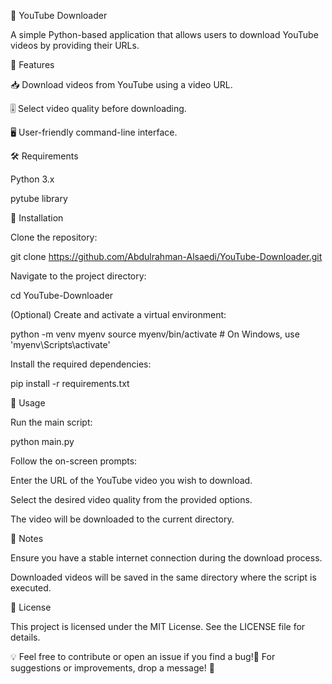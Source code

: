 🎥 YouTube Downloader

A simple Python-based application that allows users to download YouTube videos by providing their URLs.

🚀 Features

📥 Download videos from YouTube using a video URL.

🎚️ Select video quality before downloading.

🖥️ User-friendly command-line interface.

🛠️ Requirements

Python 3.x

pytube library

🔧 Installation

Clone the repository:

git clone https://github.com/Abdulrahman-Alsaedi/YouTube-Downloader.git

Navigate to the project directory:

cd YouTube-Downloader

(Optional) Create and activate a virtual environment:

python -m venv myenv
source myenv/bin/activate  # On Windows, use 'myenv\Scripts\activate'

Install the required dependencies:

pip install -r requirements.txt

🎯 Usage

Run the main script:

python main.py

Follow the on-screen prompts:

Enter the URL of the YouTube video you wish to download.

Select the desired video quality from the provided options.

The video will be downloaded to the current directory.

📌 Notes

Ensure you have a stable internet connection during the download process.

Downloaded videos will be saved in the same directory where the script is executed.

📜 License

This project is licensed under the MIT License. See the LICENSE file for details.

💡 Feel free to contribute or open an issue if you find a bug!📩 For suggestions or improvements, drop a message! 🚀
